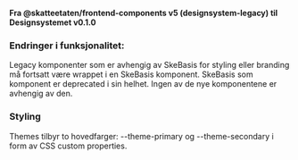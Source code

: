**Fra @skatteetaten/frontend-components v5 (designsystem-legacy) til Designsystemet v0.1.0**

### Endringer i funksjonalitet:

Legacy komponenter som er avhengig av SkeBasis for styling eller branding må fortsatt være wrappet i en SkeBasis komponent. SkeBasis som komponent er deprecated i sin helhet. Ingen av de nye komponentene er avhengig av den.

<!--For å importere Theme, vennligst se på [dokumentasjonssiden til designsystemet](https://breakdance.github.io/breakdance/).
(//TODO FRONT-917 Lenke til EPI dok)-->

### Styling

Themes tilbyr to hovedfarger: --theme-primary og --theme-secondary i form av CSS custom properties. <!-- Vennligst se på dokumentasjonen lenket over for mer info. -->
